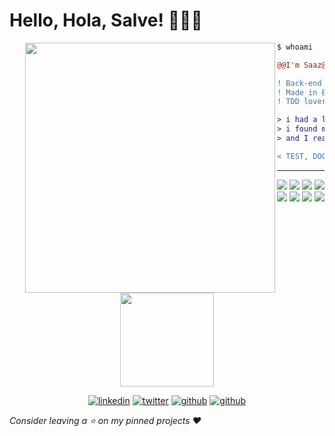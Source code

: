 # Hello, Hola, Salve! 👾👾👾

<img align="left" width="400" style="margin-left: 25px" src="https://user-images.githubusercontent.com/78176435/173198155-c2b15450-afa2-4a66-844d-2abf25185f4a.gif"/>

```diff
$ whoami

@@I'm Saaz@@

! Back-end Node.js developer @valleweb;
! Made in Brazil;
! TDD lover ♥;

> i had a lot of other work before programming
> i found myself as a developer
> and I really love what i do;

< TEST, DOCS AND CLEAN CODE OR DEATH!!!;
```

<hr>

<div align="center">

<img src="https://img.icons8.com/nolan/64/git.png"/>
<img src="https://img.icons8.com/nolan/64/javascript.png"/>
<img src="https://img.icons8.com/nolan/64/api-settings.png"/>
<img src="https://img.icons8.com/nolan/64/markdown.png"/>
<img src="https://img.icons8.com/nolan/64/linux--v2.png"/>
<img src="https://img.icons8.com/nolan/64/visual-studio-code-2019.png"/>
<img src="https://img.icons8.com/nolan/64/true-false.png"/>
<img src="https://img.icons8.com/nolan/64/amazon-s3.png"/>

</div>

<div align="center">

<img height = "150em" src = "https://github-readme-stats.vercel.app/api?username=sabrinabarros&show_icons=true&theme=tokyonight&include_all_commits=true&count_private=true"/>

</div>

<div align="center">

[![linkedin](https://user-images.githubusercontent.com/78176435/173202937-008cc248-1a30-49a0-878f-2b0d59aeb0ac.png)](https://www.linkedin.com/in/saazbarros/)
[![twitter](https://user-images.githubusercontent.com/78176435/173201844-53214bdb-0a16-44d9-aafc-967f64f18082.png)](https://twitter.com/punkypixy)
[![github](https://user-images.githubusercontent.com/78176435/173201842-d2eb74bf-a612-4bc2-bcb4-2d4ab19a1cd0.png)](https://github.com/SabrinaBarros)
[![github](https://user-images.githubusercontent.com/78176435/173203001-a9e88659-a3f5-4aff-9db5-d243dcfb429e.png)](https://dev.to/sabrinabarros)

</div>

*Consider leaving a ⭐ on my pinned projects ❤️*
